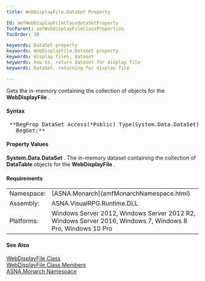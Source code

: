 ```yaml
---
title: WebDisplayFile.DataSet Property

Id: amfWebDisplayFileClassdataSetProperty
TocParent: amfWebDisplayFileClassProperties
TocOrder: 20

keywords: DataSet property
keywords: WebDisplayFile.DataSet property
keywords: display files, dataset
keywords: how to, return dataset for display file
keywords: DataSet, returning for display file

---
```


Gets the in-memory containing the collection of objects for the **WebDisplayFile** .

#### Syntax
<pre class="prettyprint"> **BegProp DataSet Access(*Public) Type(System.Data.DataSet)
   BegGet;** </pre>

#### Property Values
**System.Data.DataSet** . The in-memory dataset containing the collection of **DataTable** objects for the **WebDisplayFile** .
<!-- -->

#### Requirements
<table class="dttable" cellspacing="0" cellpadding="4" width="60%">
           <colgroup>
            <col width="15%" style="font-weight:bold" />
            <col width="85%" />
          </colgroup>
          <tr>
            <td>Namespace:</td>
            <td>[ASNA.Monarch](amfMonarchNamespace.html)</td>
          </tr>
          <tr>
            <td>Assembly:</td>
            <td>ASNA.VisualRPG.Runtime.DLL</td>
          </tr>
         <tr>
            <td>Platforms:</td>
            <td> Windows Server 2012, Windows Server 2012 R2, Windows Server 2016,  Windows 7, Windows 8 Pro, Windows 10 Pro</td>
         </tr>
</table>

<!-- end -->

#### See Also
[ WebDisplayFile Class](amfWebDisplayFileClass.html) <br /> [ WebDisplayFile Class Members](amfWebDisplayFileClassMembers.html) <br /> [ASNA.Monarch Namespace](amfMonarchNamespace.html)

